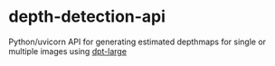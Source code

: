 # depth-detection-api

Python/uvicorn API for generating estimated depthmaps for single or multiple images using [dpt-large](https://huggingface.co/Intel/dpt-large)
